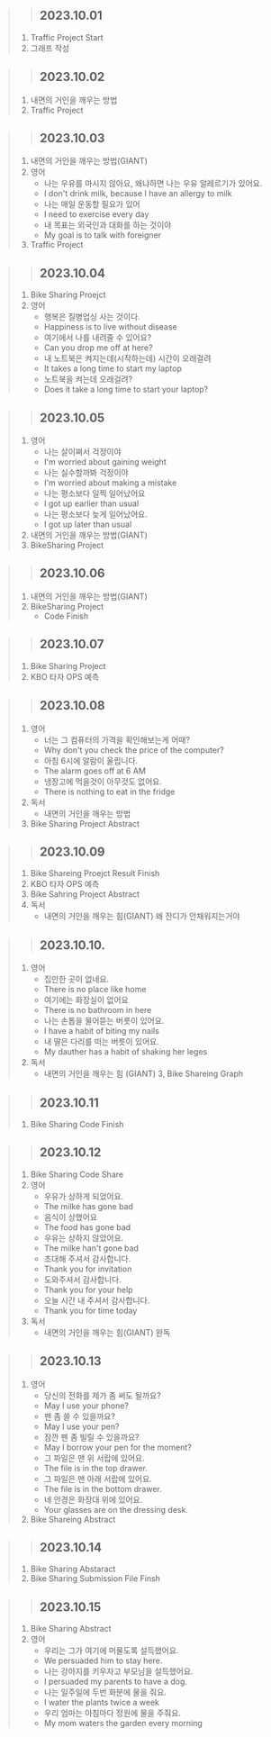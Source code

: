 > > ## 2023.10.01
> 1. Traffic Project Start
> 2. 그래프 작성

> > ## 2023.10.02
> 1. 내면의 거인을 깨우는 방법
> 2. Traffic Project

> > ## 2023.10.03
> 1. 내면의 거인을 깨우는 방법(GIANT)
> 2. 영어
>    - 나는 우유를 마시지 않아요, 왜냐하면 나는 우유 알레르기가 있어요.
>    - I don't drink milk, because I have an allergy to milk
>    - 나는 매일 운동할 필요가 있어
>    - I need to exercise every day
>    - 내 목표는 외국인과 대화를 하는 것이야
>    - My goal is to talk with foreigner
> 3. Traffic Project

> > ## 2023.10.04
> 1. Bike Sharing Proejct
> 2. 영어
>    - 행복은 질병업싱 사는 것이다.
>    - Happiness is to live without disease
>    - 여기에서 나를 내려줄 수 있어요?
>    - Can you drop me off at here?
>    - 내 노트북은 켜지는데(시작하는데) 시간이 오래걸려
>    - It takes a long time to start my laptop
>    - 노트북을 켜는데 오래걸려?
>    - Does it take a long time to start your laptop?

> > ## 2023.10.05
> 1. 영어
>    - 나는 살이쪄서 걱정이야
>    - I'm worried about gaining weight
>    - 나는 실수할까봐 걱정이야
>    - I'm worried about making a mistake
>    - 나는 평소보다 일찍 일어났어요
>    - I got up earlier than usual
>    - 나는 평소보다 늦게 일어났어요.
>    - I got up later than usual
> 2. 내면의 거인을 깨우는 방법(GIANT)
> 3. BikeSharing Project

> > ## 2023.10.06
> 1. 내면의 거인을 깨우는 방법(GIANT)
> 2. BikeSharing Project
>    - Code Finish

> > ## 2023.10.07
> 1. Bike Sharing Project
> 2. KBO 타자 OPS 예측

> > ## 2023.10.08
> 1. 영어
>    - 너는 그 컴퓨터의 가격을 확인해보는게 어때?
>    - Why don't you check the price of the computer?
>    - 아침 6시에 알람이 울립니다.
>    - The alarm goes off at 6 AM
>    - 냉장고에 먹을것이 아무것도 없어요.
>    - There is nothing to eat in the fridge
> 2. 독서
>    - 내면의 거인을 깨우는 방법
> 3. Bike Sharing Project Abstract

> > ## 2023.10.09
> 1. Bike Shareing Proejct Result Finish
> 2. KBO 타자 OPS 예측
> 3. Bike Sahring Project Abstract
> 4. 독서
>    - 내면의 거인을 깨우는 힘(GIANT)
왜 잔디가 안채워지는거야

> > ## 2023.10.10.
> 1. 영어
>    - 집만한 곳이 없네요.
>    - There is no place like home
>    - 여기에는 화장실이 없어요
>    - There is no bathroom in here
>    - 나는 손톱을 물어뜯는 버릇이 있어요.
>    - I have a habit of biting my nails
>    - 내 딸은 다리를 떠는 버릇이 있어요.
>    - My dauther has a habit of shaking her leges
> 2. 독서
>    - 내면의 거인을 깨우는 힘 (GIANT)
> 3, Bike Shareing Graph

> > ## 2023.10.11
> 1. Bike Sharing Code Finish

> > ## 2023.10.12
> 1. Bike Sharing Code Share
> 2. 영어
>    - 우유가 상하게 되었어요.
>    - The milke has gone bad
>    - 음식이 상했어요
>    - The food has gone bad
>    - 우유는 상하지 않았어요.
>    - The milke han't gone bad
>    - 초대해 주셔서 감사합니다.
>    - Thank you for invitation
>    - 도와주셔서 감사합니다.
>    - Thank you for your help
>    - 오늘 시간 내 주셔서 감사합니다.
>    - Thank you for time today
> 3. 독서
>    - 내면의 거인을 깨우는 힘(GIANT) 완독

> > ## 2023.10.13
> 1. 영어
>    - 당신의 전화를 제가 좀 써도 될까요?
>    - May I use your phone?
>    - 펜 좀 쓸 수 있을까요?
>    - May I use your pen?
>    - 잠깐 펜 좀 빌릴 수 있을까요?
>    - May I borrow your pen for the moment?
>    - 그 파일은 맨 위 서랍에 있어요.
>    - The file is in the top drawer.
>    - 그 파일은 맨 아래 서랍에 있어요.
>    - The file is in the bottom drawer.
>    - 네 안경은 화장대 위에 있어요.
>    - Your glasses are on the dressing desk.
> 2. Bike Shareing Abstract

> > ## 2023.10.14
> 1. Bike Sharing Abstaract
> 2. Bike Sharing Submission File Finsh

> > ## 2023.10.15
> 1. Bike Sharing Abstract
> 2. 영어
>    - 우리는 그가 여기에 머물도록 설득했어요.
>    - We persuaded him to stay here.
>    - 나는 강아지를 키우자고 부모님을 설득했어요.
>    - I persuaded my parents to have a dog.
>    - 나는 일주일에 두번 화분에 물을 줘요.
>    - I water the plants twice a week
>    - 우리 엄마는 아침마다 정원에 물을 주줘요.
>    - My mom waters the garden every morning
